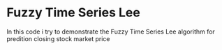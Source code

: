 # Fuzzy Time Series Lee

In this code i try to demonstrate the Fuzzy Time Series Lee algorithm for predition closing stock market price
